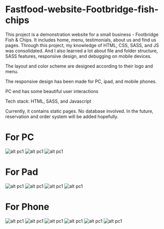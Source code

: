 # Fastfood-website-Footbridge-fish-chips
This project is a demonstration website for a small business - Footbridge Fish & Chips. It includes home, menu, testimonials, about us and find us pages. Through this project, my knowledge of HTML, CSS, SASS, and JS was consolidated. And I also learned a lot about file and folder structure, SASS features, responsive design, and debugging on mobile devices.

The layout and color scheme are designed according to their logo and menu.

The responsive design has been made for PC, ipad, and mobile phones.

PC end has some beautiful user interactions

Tech stack: HTML, SASS, and Javascript

Currently, it contains static pages. No database involved. In the future, reservation and order system will be added hopefully.

# For PC
![alt pc1](https://github.com/yuntianhe2abc/Fastfood_website_Footbridge_Fish-Chips/blob/main/assets/newImages/screenshots/pc1.jpg)
![alt pc1](https://github.com/yuntianhe2abc/Fastfood_website_Footbridge_Fish-Chips/blob/main/assets/newImages/screenshots/pc2.jpg)
![alt pc1](https://github.com/yuntianhe2abc/Fastfood_website_Footbridge_Fish-Chips/blob/main/assets/newImages/screenshots/pc3.jpg)
# For Pad
![alt pc1](https://github.com/yuntianhe2abc/Fastfood_website_Footbridge_Fish-Chips/blob/main/assets/newImages/screenshots/pad1.jpg)
![alt pc1](https://github.com/yuntianhe2abc/Fastfood_website_Footbridge_Fish-Chips/blob/main/assets/newImages/screenshots/pad2.jpg)
![alt pc1](https://github.com/yuntianhe2abc/Fastfood_website_Footbridge_Fish-Chips/blob/main/assets/newImages/screenshots/pad3.jpg)
![alt pc1](https://github.com/yuntianhe2abc/Fastfood_website_Footbridge_Fish-Chips/blob/main/assets/newImages/screenshots/pad4.jpg)
# For Phone
![alt pc1](https://github.com/yuntianhe2abc/Fastfood_website_Footbridge_Fish-Chips/blob/main/assets/newImages/screenshots/mobile1.jpg)
![alt pc1](https://github.com/yuntianhe2abc/Fastfood_website_Footbridge_Fish-Chips/blob/main/assets/newImages/screenshots/mobile2.jpg)
![alt pc1](https://github.com/yuntianhe2abc/Fastfood_website_Footbridge_Fish-Chips/blob/main/assets/newImages/screenshots/mobile3.jpg)
![alt pc1](https://github.com/yuntianhe2abc/Fastfood_website_Footbridge_Fish-Chips/blob/main/assets/newImages/screenshots/mobile4.jpg)
![alt pc1](https://github.com/yuntianhe2abc/Fastfood_website_Footbridge_Fish-Chips/blob/main/assets/newImages/screenshots/mobile5.jpg)
![alt pc1](https://github.com/yuntianhe2abc/Fastfood_website_Footbridge_Fish-Chips/blob/main/assets/newImages/screenshots/mobile6.jpg)
